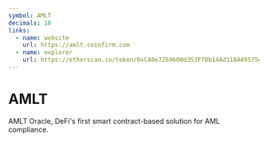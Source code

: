 ```yaml
---
symbol: AMLT
decimals: 18
links:
  - name: website
    url: https://amlt.coinfirm.com
  - name: explorer
    url: https://etherscan.io/token/0xCA0e7269600d353F70b14Ad118A49575455C0f2f
---
```


# AMLT

AMLT Oracle, DeFi's first smart contract-based solution for AML compliance.
